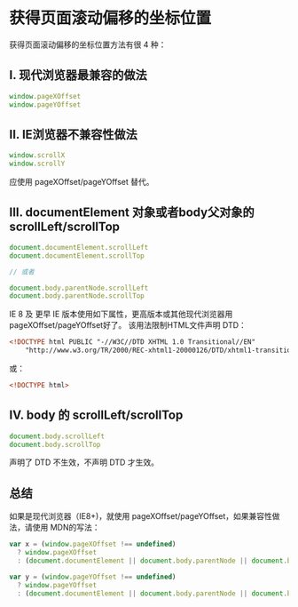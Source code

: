 # 获得页面滚动偏移的坐标位置

获得页面滚动偏移的坐标位置方法有很 4 种：

## I. 现代浏览器最兼容的做法

```javascript
window.pageXOffset
window.pageYOffset
```


## II. IE浏览器不兼容性做法
```javascript
window.scrollX
window.scrollY
```
应使用 pageXOffset/pageYOffset 替代。

## III. documentElement 对象或者body父对象的 scrollLeft/scrollTop
```javascript
document.documentElement.scrollLeft
document.documentElement.scrollTop

// 或者

document.body.parentNode.scrollLeft
document.body.parentNode.scrollTop
```
IE 8 及 更早 IE 版本使用如下属性，更高版本或其他现代浏览器用 pageXOffset/pageYOffset好了。
该用法限制HTML文件声明 DTD：
```html
<!DOCTYPE html PUBLIC "-//W3C//DTD XHTML 1.0 Transitional//EN"
    "http://www.w3.org/TR/2000/REC-xhtml1-20000126/DTD/xhtml1-transitional.dtd">
```
或：
```html
<!DOCTYPE html>
```

## IV. body 的 scrollLeft/scrollTop
```javascript
document.body.scrollLeft
document.body.scrollTop
```
声明了 DTD 不生效，不声明 DTD 才生效。

## 总结
如果是现代浏览器（IE8+)，就使用 pageXOffset/pageYOffset，如果兼容性做法，请使用 MDN的写法：

```javascript
var x = (window.pageXOffset !== undefined)
  ? window.pageXOffset
  : (document.documentElement || document.body.parentNode || document.body).scrollLeft;

var y = (window.pageYOffset !== undefined)
  ? window.pageYOffset
  : (document.documentElement || document.body.parentNode || document.body).scrollTop;
```
